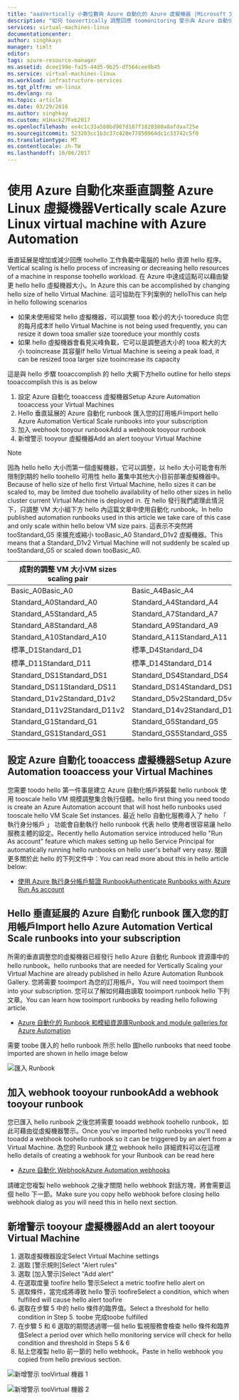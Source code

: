 ```yaml
---
title: "aaaVertically 小數位數與 Azure 自動化的 Azure 虛擬機器 |Microsoft 文件"
description: "如何 toovertically 調整回應 toomonitoring 警示與 Azure 自動化中的 Linux 虛擬機器"
services: virtual-machines-linux
documentationcenter: 
author: singhkays
manager: timlt
editor: 
tags: azure-resource-manager
ms.assetid: dcee199e-fa25-44d5-9b25-df564cee9b45
ms.service: virtual-machines-linux
ms.workload: infrastructure-services
ms.tgt_pltfrm: vm-linux
ms.devlang: na
ms.topic: article
ms.date: 03/29/2016
ms.author: singhkay
ms.custom: H1Hack27Feb2017
ms.openlocfilehash: ee4c1c33a588bd907d107f1828380a8afdaa725e
ms.sourcegitcommit: 523283cc1b3c37c428e77850964dc1c33742c5f0
ms.translationtype: MT
ms.contentlocale: zh-TW
ms.lasthandoff: 10/06/2017
---
```

# <a name="vertically-scale-azure-linux-virtual-machine-with-azure-automation"></a><span data-ttu-id="5d412-103">使用 Azure 自動化來垂直調整 Azure Linux 虛擬機器</span><span class="sxs-lookup"><span data-stu-id="5d412-103">Vertically scale Azure Linux virtual machine with Azure Automation</span></span>
<span data-ttu-id="5d412-104">垂直延展是增加或減少回應 toohello 工作負載中電腦的 hello 資源 hello 程序。</span><span class="sxs-lookup"><span data-stu-id="5d412-104">Vertical scaling is hello process of increasing or decreasing hello resources of a machine in response toohello workload.</span></span> <span data-ttu-id="5d412-105">在 Azure 中達成這點可以藉由變更 hello hello 虛擬機器大小。</span><span class="sxs-lookup"><span data-stu-id="5d412-105">In Azure this can be accomplished by changing hello size of hello Virtual Machine.</span></span> <span data-ttu-id="5d412-106">這可協助在下列案例的 hello</span><span class="sxs-lookup"><span data-stu-id="5d412-106">This can help in hello following scenarios</span></span>

* <span data-ttu-id="5d412-107">如果未使用經常 hello 虛擬機器，可以調整 tooa 較小的大小 tooreduce 向您的每月成本</span><span class="sxs-lookup"><span data-stu-id="5d412-107">If hello Virtual Machine is not being used frequently, you can resize it down tooa smaller size tooreduce your monthly costs</span></span>
* <span data-ttu-id="5d412-108">如果 hello 虛擬機器會看見尖峰負載，它可以是調整過大小的 tooa 較大的大小 tooincrease 其容量</span><span class="sxs-lookup"><span data-stu-id="5d412-108">If hello Virtual Machine is seeing a peak load, it can be resized tooa larger size tooincrease its capacity</span></span>

<span data-ttu-id="5d412-109">這是與 hello 步驟 tooaccomplish 的 hello 大綱下方</span><span class="sxs-lookup"><span data-stu-id="5d412-109">hello outline for hello steps tooaccomplish this is as below</span></span>

1. <span data-ttu-id="5d412-110">設定 Azure 自動化 tooaccess 虛擬機器</span><span class="sxs-lookup"><span data-stu-id="5d412-110">Setup Azure Automation tooaccess your Virtual Machines</span></span>
2. <span data-ttu-id="5d412-111">Hello 垂直延展的 Azure 自動化 runbook 匯入您的訂用帳戶</span><span class="sxs-lookup"><span data-stu-id="5d412-111">Import hello Azure Automation Vertical Scale runbooks into your subscription</span></span>
3. <span data-ttu-id="5d412-112">加入 webhook tooyour runbook</span><span class="sxs-lookup"><span data-stu-id="5d412-112">Add a webhook tooyour runbook</span></span>
4. <span data-ttu-id="5d412-113">新增警示 tooyour 虛擬機器</span><span class="sxs-lookup"><span data-stu-id="5d412-113">Add an alert tooyour Virtual Machine</span></span>

> [!NOTE]
> <span data-ttu-id="5d412-114">因為 hello hello 大小而第一個虛擬機器，它可以調整，以 hello 大小可能會有所限制到期的 hello toohello 可用性 hello 叢集中其他大小目前部署虛擬機器中。</span><span class="sxs-lookup"><span data-stu-id="5d412-114">Because of hello size of hello first Virtual Machine, hello sizes it can be scaled to, may be limited due toohello availability of hello other sizes in hello cluster current Virtual Machine is deployed in.</span></span> <span data-ttu-id="5d412-115">在 hello 發行我們處理此情況下，只調整 VM 大小組下方 hello 內這篇文章中使用自動化 runbook。</span><span class="sxs-lookup"><span data-stu-id="5d412-115">In hello published automation runbooks used in this article we take care of this case and only scale within hello below VM size pairs.</span></span> <span data-ttu-id="5d412-116">這表示不突然將 tooStandard_G5 來擴充或縮小 tooBasic_A0 Standard_D1v2 虛擬機器。</span><span class="sxs-lookup"><span data-stu-id="5d412-116">This means that a Standard_D1v2 Virtual Machine will not suddenly be scaled up tooStandard_G5 or scaled down tooBasic_A0.</span></span>
> 
> | <span data-ttu-id="5d412-117">成對的調整 VM 大小</span><span class="sxs-lookup"><span data-stu-id="5d412-117">VM sizes scaling pair</span></span> |  |
> | --- | --- |
> | <span data-ttu-id="5d412-118">Basic_A0</span><span class="sxs-lookup"><span data-stu-id="5d412-118">Basic_A0</span></span> |<span data-ttu-id="5d412-119">Basic_A4</span><span class="sxs-lookup"><span data-stu-id="5d412-119">Basic_A4</span></span> |
> | <span data-ttu-id="5d412-120">Standard_A0</span><span class="sxs-lookup"><span data-stu-id="5d412-120">Standard_A0</span></span> |<span data-ttu-id="5d412-121">Standard_A4</span><span class="sxs-lookup"><span data-stu-id="5d412-121">Standard_A4</span></span> |
> | <span data-ttu-id="5d412-122">Standard_A5</span><span class="sxs-lookup"><span data-stu-id="5d412-122">Standard_A5</span></span> |<span data-ttu-id="5d412-123">Standard_A7</span><span class="sxs-lookup"><span data-stu-id="5d412-123">Standard_A7</span></span> |
> | <span data-ttu-id="5d412-124">Standard_A8</span><span class="sxs-lookup"><span data-stu-id="5d412-124">Standard_A8</span></span> |<span data-ttu-id="5d412-125">Standard_A9</span><span class="sxs-lookup"><span data-stu-id="5d412-125">Standard_A9</span></span> |
> | <span data-ttu-id="5d412-126">Standard_A10</span><span class="sxs-lookup"><span data-stu-id="5d412-126">Standard_A10</span></span> |<span data-ttu-id="5d412-127">Standard_A11</span><span class="sxs-lookup"><span data-stu-id="5d412-127">Standard_A11</span></span> |
> | <span data-ttu-id="5d412-128">標準_D1</span><span class="sxs-lookup"><span data-stu-id="5d412-128">Standard_D1</span></span> |<span data-ttu-id="5d412-129">標準_D4</span><span class="sxs-lookup"><span data-stu-id="5d412-129">Standard_D4</span></span> |
> | <span data-ttu-id="5d412-130">標準_D11</span><span class="sxs-lookup"><span data-stu-id="5d412-130">Standard_D11</span></span> |<span data-ttu-id="5d412-131">標準_D14</span><span class="sxs-lookup"><span data-stu-id="5d412-131">Standard_D14</span></span> |
> | <span data-ttu-id="5d412-132">Standard_DS1</span><span class="sxs-lookup"><span data-stu-id="5d412-132">Standard_DS1</span></span> |<span data-ttu-id="5d412-133">Standard_DS4</span><span class="sxs-lookup"><span data-stu-id="5d412-133">Standard_DS4</span></span> |
> | <span data-ttu-id="5d412-134">Standard_DS11</span><span class="sxs-lookup"><span data-stu-id="5d412-134">Standard_DS11</span></span> |<span data-ttu-id="5d412-135">Standard_DS14</span><span class="sxs-lookup"><span data-stu-id="5d412-135">Standard_DS14</span></span> |
> | <span data-ttu-id="5d412-136">Standard_D1v2</span><span class="sxs-lookup"><span data-stu-id="5d412-136">Standard_D1v2</span></span> |<span data-ttu-id="5d412-137">Standard_D5v2</span><span class="sxs-lookup"><span data-stu-id="5d412-137">Standard_D5v2</span></span> |
> | <span data-ttu-id="5d412-138">Standard_D11v2</span><span class="sxs-lookup"><span data-stu-id="5d412-138">Standard_D11v2</span></span> |<span data-ttu-id="5d412-139">Standard_D14v2</span><span class="sxs-lookup"><span data-stu-id="5d412-139">Standard_D14v2</span></span> |
> | <span data-ttu-id="5d412-140">Standard_G1</span><span class="sxs-lookup"><span data-stu-id="5d412-140">Standard_G1</span></span> |<span data-ttu-id="5d412-141">Standard_G5</span><span class="sxs-lookup"><span data-stu-id="5d412-141">Standard_G5</span></span> |
> | <span data-ttu-id="5d412-142">Standard_GS1</span><span class="sxs-lookup"><span data-stu-id="5d412-142">Standard_GS1</span></span> |<span data-ttu-id="5d412-143">Standard_GS5</span><span class="sxs-lookup"><span data-stu-id="5d412-143">Standard_GS5</span></span> |
> 
> 

## <a name="setup-azure-automation-tooaccess-your-virtual-machines"></a><span data-ttu-id="5d412-144">設定 Azure 自動化 tooaccess 虛擬機器</span><span class="sxs-lookup"><span data-stu-id="5d412-144">Setup Azure Automation tooaccess your Virtual Machines</span></span>
<span data-ttu-id="5d412-145">您需要 toodo hello 第一件事是建立 Azure 自動化帳戶將裝載 hello runbook 使用 tooscale hello VM 規模調整集合執行個體。</span><span class="sxs-lookup"><span data-stu-id="5d412-145">hello first thing you need toodo is create an Azure Automation account that will host hello runbooks used tooscale hello VM Scale Set instances.</span></span> <span data-ttu-id="5d412-146">最近 hello 自動化服務導入了 hello 「 執行身分帳戶 」 功能會自動執行 hello runbook 代表 hello 使用者很容易讓 hello 服務主體的設定。</span><span class="sxs-lookup"><span data-stu-id="5d412-146">Recently hello Automation service introduced hello "Run As account" feature which makes setting up hello Service Principal for automatically running hello runbooks on hello user's behalf very easy.</span></span> <span data-ttu-id="5d412-147">閱讀更多關於此 hello 的下列文件中：</span><span class="sxs-lookup"><span data-stu-id="5d412-147">You can read more about this in hello article below:</span></span>

* [<span data-ttu-id="5d412-148">使用 Azure 執行身分帳戶驗證 Runbook</span><span class="sxs-lookup"><span data-stu-id="5d412-148">Authenticate Runbooks with Azure Run As account</span></span>](../../automation/automation-sec-configure-azure-runas-account.md)

## <a name="import-hello-azure-automation-vertical-scale-runbooks-into-your-subscription"></a><span data-ttu-id="5d412-149">Hello 垂直延展的 Azure 自動化 runbook 匯入您的訂用帳戶</span><span class="sxs-lookup"><span data-stu-id="5d412-149">Import hello Azure Automation Vertical Scale runbooks into your subscription</span></span>
<span data-ttu-id="5d412-150">所需的垂直調整您的虛擬機器已經發行 hello Azure 自動化 Runbook 資源庫中的 hello runbook。</span><span class="sxs-lookup"><span data-stu-id="5d412-150">hello runbooks that are needed for Vertically Scaling your Virtual Machine are already published in hello Azure Automation Runbook Gallery.</span></span> <span data-ttu-id="5d412-151">您將需要 tooimport 為您的訂用帳戶。</span><span class="sxs-lookup"><span data-stu-id="5d412-151">You will need tooimport them into your subscription.</span></span> <span data-ttu-id="5d412-152">您可以了解如何藉由讀取 tooimport runbook hello 下列文章。</span><span class="sxs-lookup"><span data-stu-id="5d412-152">You can learn how tooimport runbooks by reading hello following article.</span></span>

* [<span data-ttu-id="5d412-153">Azure 自動化的 Runbook 和模組資源庫</span><span class="sxs-lookup"><span data-stu-id="5d412-153">Runbook and module galleries for Azure Automation</span></span>](../../automation/automation-runbook-gallery.md)

<span data-ttu-id="5d412-154">需要 toobe 匯入的 hello runbook 所示 hello 圖</span><span class="sxs-lookup"><span data-stu-id="5d412-154">hello runbooks that need toobe imported are shown in hello image below</span></span>

![匯入 Runbook](./media/vertical-scaling-automation/scale-runbooks.png)

## <a name="add-a-webhook-tooyour-runbook"></a><span data-ttu-id="5d412-156">加入 webhook tooyour runbook</span><span class="sxs-lookup"><span data-stu-id="5d412-156">Add a webhook tooyour runbook</span></span>
<span data-ttu-id="5d412-157">您已匯入 hello runbook 之後您將需要 tooadd webhook toohello runbook，如此可藉由從虛擬機器警示。</span><span class="sxs-lookup"><span data-stu-id="5d412-157">Once you've imported hello runbooks you'll need tooadd a webhook toohello runbook so it can be triggered by an alert from a Virtual Machine.</span></span> <span data-ttu-id="5d412-158">為您的 Runbook 建立 webhook hello 詳細資料可以在這裡</span><span class="sxs-lookup"><span data-stu-id="5d412-158">hello details of creating a webhook for your Runbook can be read here</span></span>

* [<span data-ttu-id="5d412-159">Azure 自動化 Webhook</span><span class="sxs-lookup"><span data-stu-id="5d412-159">Azure Automation webhooks</span></span>](../../automation/automation-webhooks.md)

<span data-ttu-id="5d412-160">請確定您複製 hello webhook 之後才關閉 hello webhook 對話方塊，將會需要這個 hello 下一節。</span><span class="sxs-lookup"><span data-stu-id="5d412-160">Make sure you copy hello webhook before closing hello webhook dialog as you will need this in hello next section.</span></span>

## <a name="add-an-alert-tooyour-virtual-machine"></a><span data-ttu-id="5d412-161">新增警示 tooyour 虛擬機器</span><span class="sxs-lookup"><span data-stu-id="5d412-161">Add an alert tooyour Virtual Machine</span></span>
1. <span data-ttu-id="5d412-162">選取虛擬機器設定</span><span class="sxs-lookup"><span data-stu-id="5d412-162">Select Virtual Machine settings</span></span>
2. <span data-ttu-id="5d412-163">選取 [警示規則]</span><span class="sxs-lookup"><span data-stu-id="5d412-163">Select "Alert rules"</span></span>
3. <span data-ttu-id="5d412-164">選取 [加入警示]</span><span class="sxs-lookup"><span data-stu-id="5d412-164">Select "Add alert"</span></span>
4. <span data-ttu-id="5d412-165">在選取度量 toofire hello 警示</span><span class="sxs-lookup"><span data-stu-id="5d412-165">Select a metric toofire hello alert on</span></span>
5. <span data-ttu-id="5d412-166">選取條件，當完成將導致 hello 警示 toofire</span><span class="sxs-lookup"><span data-stu-id="5d412-166">Select a condition, which when fulfilled will cause hello alert toofire</span></span>
6. <span data-ttu-id="5d412-167">選取在步驟 5 中的 hello 條件的臨界值。</span><span class="sxs-lookup"><span data-stu-id="5d412-167">Select a threshold for hello condition in Step 5.</span></span> <span data-ttu-id="5d412-168">toobe 完成</span><span class="sxs-lookup"><span data-stu-id="5d412-168">toobe fulfilled</span></span>
7. <span data-ttu-id="5d412-169">在步驟 5 和 6 選取的期間透過哪一個 hello 監視服務會檢查 hello 條件和臨界值</span><span class="sxs-lookup"><span data-stu-id="5d412-169">Select a period over which hello monitoring service will check for hello condition and threshold in Steps 5 & 6</span></span>
8. <span data-ttu-id="5d412-170">貼上您複製 hello 前一節的 hello webhook。</span><span class="sxs-lookup"><span data-stu-id="5d412-170">Paste in hello webhook you copied from hello previous section.</span></span>

![新增警示 tooVirtual 機器 1](./media/vertical-scaling-automation/add-alert-webhook-1.png)

![新增警示 tooVirtual 機器 2](./media/vertical-scaling-automation/add-alert-webhook-2.png)

